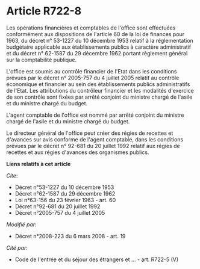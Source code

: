 # Article R722-8

Les opérations financières et comptables de l'office sont effectuées conformément aux dispositions de l'article 60 de la loi
de finances pour 1963, du décret n° 53-1227 du 10 décembre 1953 relatif à la réglementation budgétaire applicable aux
établissements publics à caractère administratif et du décret n° 62-1587 du 29 décembre 1962 portant règlement général sur la
comptabilité publique. 

L'office est soumis au contrôle financier de l'Etat dans les conditions prévues par le décret n° 2005-757 du 4 juillet 2005
relatif au contrôle économique et financier au sein des établissements publics administratifs de l'Etat. Les attributions du
contrôleur financier et les modalités d'exercice de son contrôle sont fixées par arrêté conjoint du ministre chargé de
l'asile et du ministre chargé du budget. 

L'agent comptable de l'office est nommé par arrêté conjoint du ministre chargé de l'asile et du ministre chargé du budget. 

Le directeur général de l'office peut créer des régies de recettes et d'avances sur avis conforme de l'agent comptable, dans
les conditions prévues par le décret n° 92-681 du 20 juillet 1992 relatif aux régies de recettes et aux régies d'avances des
organismes publics.

**Liens relatifs à cet article**

_Cite_:

  - Décret n°53-1227 du 10 décembre 1953
  - Décret n°62-1587 du 29 décembre 1962
  - Loi n°63-156 du 23 février 1963 - art. 60
  - Décret n°92-681 du 20 juillet 1992
  - Décret n°2005-757 du 4 juillet 2005

_Modifié par_:

  - Décret n°2008-223 du 6 mars 2008 - art. 19

_Cité par_:

  - Code de l'entrée et du séjour des étrangers et ... - art. R722-5 (V)
